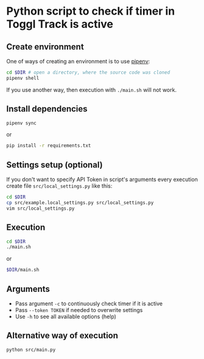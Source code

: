 # Python script to check if timer in Toggl Track is active

## Create environment

One of ways of creating an environment is to use [pipenv](https://github.com/pypa/pipenv):

```sh
cd $DIR # open a directory, where the source code was cloned
pipenv shell
```

If you use another way, then execution with `./main.sh` will not work.

## Install dependencies

```sh
pipenv sync
```

or

```sh
pip install -r requirements.txt
```

## Settings setup (optional)

If you don't want to specify API Token in script's arguments every execution create file `src/local_settings.py` like
this:

```sh
cd $DIR
cp src/example.local_settings.py src/local_settings.py
vim src/local_settings.py
```

## Execution

```sh
cd $DIR
./main.sh
```

or

```sh
$DIR/main.sh
```

## Arguments

- Pass argument `-c` to continuously check timer if it is active
- Pass `--token TOKEN` if needed to overwrite settings
- Use `-h` to see all available options (help)

## Alternative way of execution

```sh
python src/main.py
```

